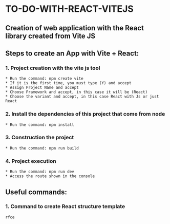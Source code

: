# TO-DO-WITH-REACT-VITEJS
## Creation of web application with the React library created from Vite JS

## Steps to create an App with Vite + React:

### 1. Project creation with the vite js tool
    * Run the command: npm create vite
    * If it is the first time, you must type (Y) and accept
    * Assign Project Name and accept
    * Choose Framework and accept, in this case it will be (React)
    * Choose the variant and accept, in this case React with Js or just React
### 2. Install the dependencies of this project that come from node
    * Run the command: npm install
### 3. Construction the project
    * Run the command: npm run build
### 4. Project execution
    * Run the command: npm run dev
    * Access the route shown in the console

## Useful commands:

### 1. Command to create React structure template
    rfce